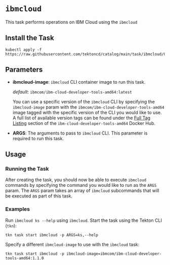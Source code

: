 # `ibmcloud`

This task performs operations on IBM Cloud using the `ibmcloud`

## Install the Task

```
kubectl apply -f https://raw.githubusercontent.com/tektoncd/catalog/main/task/ibmcloud/0.1/ibmcloud.yaml
```

## Parameters

* **ibmcloud-image**: `ibmcloud` CLI container image to run this task.

  _default_: `ibmcom/ibm-cloud-developer-tools-amd64:latest`

  You can use a specific version of the `ibmcloud` CLI by specifying the `ibmcloud-image` param with the `ibmcom/ibm-cloud-developer-tools-amd64` image tagged with the specific version of the CLI you would like to use.  A full list of available version tags can be found under the [Full Tag Listing](https://hub.docker.com/r/ibmcom/ibm-cloud-developer-tools-amd64/tags) section of the `ibm-cloud-developer-tools-amd64` Docker Hub.

* **ARGS**: The arguments to pass to `ibmcloud` CLI. This parameter is required to run this task.

## Usage

### Running the Task

After creating the task, you should now be able to execute `ibmcloud` commands by specifying the command you would like to run as the `ARGS` param. The `ARGS` param takes an array of `ibmcloud` subcommands that will be executed as part of this task.

### Examples

Run `ibmcloud ks --help` using `ibmcloud`. Start the task using the Tekton CLI (`tkn`):

```shell
tkn task start ibmcloud -p ARGS=ks,--help
```

Specify a different `ibmcloud-image` to use with the `ibmcloud` task:

```shell
tkn task start ibmcloud -p ibmcloud-image=ibmcom/ibm-cloud-developer-tools-amd64:1.1.0
```
